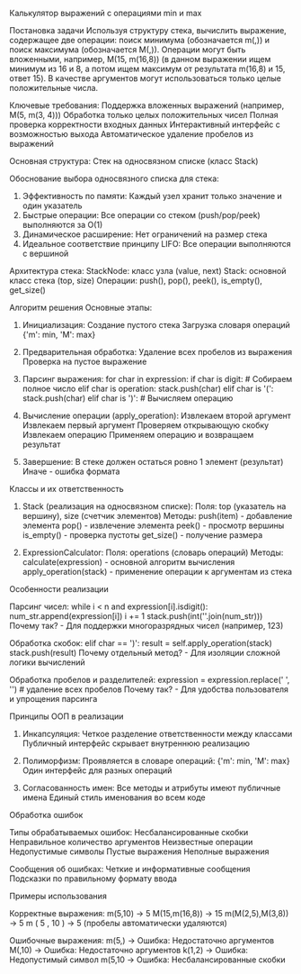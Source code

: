 Калькулятор выражений с операциями min и max

Постановка задачи
Используя структуру стека, вычислить выражение, содержащее две операции: поиск минимума (обозначается m(,)) и поиск максимума (обозначается М(,)). Операции могут быть вложенными, например, M(15, m(16,8)) (в данном выражении ищем минимум из 16 и 8, а потом ищем максимум от результата m(16,8) и 15, ответ 15). В качестве аргументов могут использоваться только целые положительные числа.

Ключевые требования:
Поддержка вложенных выражений (например, M(5, m(3, 4)))
Обработка только целых положительных чисел
Полная проверка корректности входных данных
Интерактивный интерфейс с возможностью выхода
Автоматическое удаление пробелов из выражений

Основная структура: Стек на односвязном списке (класс Stack)

Обоснование выбора односвязного списка для стека:
1. Эффективность по памяти: Каждый узел хранит только значение и один указатель
2. Быстрые операции: Все операции со стеком (push/pop/peek) выполняются за O(1)
3. Динамическое расширение: Нет ограничений на размер стека
4. Идеальное соответствие принципу LIFO: Все операции выполняются с вершиной

Архитектура стека:
StackNode: класс узла (value, next)
Stack: основной класс стека (top, size)
Операции: push(), pop(), peek(), is_empty(), get_size()

Алгоритм решения
Основные этапы:
1. Инициализация:
Создание пустого стека
Загрузка словаря операций {'m': min, 'M': max}

2. Предварительная обработка:
Удаление всех пробелов из выражения
Проверка на пустое выражение

3. Парсинг выражения:
for char in expression:
    if char is digit:
        # Собираем полное число
    elif char is operation:
        stack.push(char)
    elif char is '(':
        stack.push(char)
    elif char is ')':
        # Вычисляем операцию

4. Вычисление операции (apply_operation):
Извлекаем второй аргумент
Извлекаем первый аргумент
Проверяем открывающую скобку
Извлекаем операцию
Применяем операцию и возвращаем результат

5. Завершение:
В стеке должен остаться ровно 1 элемент (результат)
Иначе - ошибка формата

Классы и их ответственность

1. Stack (реализация на односвязном списке):
Поля: top (указатель на вершину), size (счетчик элементов)
Методы: 
push(item) - добавление элемента
pop() - извлечение элемента
peek() - просмотр вершины
is_empty() - проверка пустоты
get_size() - получение размера

2. ExpressionCalculator:
Поля: operations (словарь операций)
Методы:
calculate(expression) - основной алгоритм вычисления
apply_operation(stack) - применение операции к аргументам из стека

Особенности реализации

Парсинг чисел:
while i < n and expression[i].isdigit():
    num_str.append(expression[i])
    i += 1
stack.push(int(''.join(num_str)))
Почему так? - Для поддержки многоразрядных чисел (например, 123)

Обработка скобок:
elif char == ')':
    result = self.apply_operation(stack)
    stack.push(result)
Почему отдельный метод? - Для изоляции сложной логики вычислений

Обработка пробелов и разделителей:
expression = expression.replace(' ', '')  # удаление всех пробелов
Почему так? - Для удобства пользователя и упрощения парсинга

Принципы ООП в реализации

1. Инкапсуляция:
Четкое разделение ответственности между классами
Публичный интерфейс скрывает внутреннюю реализацию

2. Полиморфизм:
Проявляется в словаре операций: {'m': min, 'M': max}
Один интерфейс для разных операций

3. Согласованность имен:
Все методы и атрибуты имеют публичные имена
Единый стиль именования во всем коде

Обработка ошибок

Типы обрабатываемых ошибок:
Несбалансированные скобки
Неправильное количество аргументов
Неизвестные операции
Недопустимые символы
Пустые выражения
Неполные выражения

Сообщения об ошибках:
Четкие и информативные сообщения
Подсказки по правильному формату ввода

Примеры использования

Корректные выражения:
m(5,10) → 5
M(15,m(16,8)) → 15
m(M(2,5),M(3,8)) → 5
m ( 5 , 10 ) → 5 (пробелы автоматически удаляются)

Ошибочные выражения:
m(5,) → Ошибка: Недостаточно аргументов
M(,10) → Ошибка: Недостаточно аргументов
k(1,2) → Ошибка: Недопустимый символ
m(5,10 → Ошибка: Несбалансированные скобки
